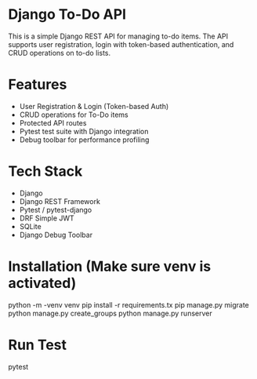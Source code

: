 # Django To-Do API
This is a simple Django REST API for managing to-do items. The API supports user registration, login with token-based authentication, and CRUD operations on to-do lists.

# Features
- User Registration & Login (Token-based Auth)
- CRUD operations for To-Do items
- Protected API routes
- Pytest test suite with Django integration
- Debug toolbar for performance profiling

# Tech Stack
- Django
- Django REST Framework
- Pytest / pytest-django
- DRF Simple JWT 
- SQLite 
- Django Debug Toolbar

# Installation (Make sure venv is activated)
python -m -venv venv
pip install -r requirements.tx
pip manage.py migrate
python manage.py create_groups
python manage.py runserver

# Run Test
pytest